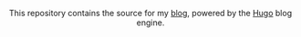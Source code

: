 <p align="center">
  This repository contains the source for my <a href="https://rhblind.github.io/">blog</a>, powered by the <a href="https://gohugo.io/">Hugo</a> blog engine.
</p>

